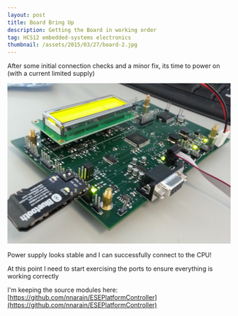 ```yaml
---
layout: post
title: Board Bring Up
description: Getting the Board in working order
tag: HCS12 embedded-systems electronics
thumbnail: /assets/2015/03/27/board-2.jpg
---
```


After some initial connection checks and a minor fix, its time to power on (with a current limited supply)

![image not found!](/assets/2015/03/27/board-2.jpg)

Power supply looks stable and I can successfully connect to the CPU!


At this point I need to start exercising the ports to ensure everything is working correctly

I'm keeping the source modules here:
[https://github.com/nnarain/ESEPlatformController](https://github.com/nnarain/ESEPlatformController)

